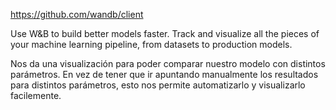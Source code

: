 https://github.com/wandb/client

Use W&B to build better models faster. Track and visualize all the pieces of your machine learning pipeline, from datasets to production models.

Nos da una visualización para poder comparar nuestro modelo con distintos parámetros.
En vez de tener que ir apuntando manualmente los resultados para distintos parámetros, esto nos permite automatizarlo y visualizarlo facilemente.
